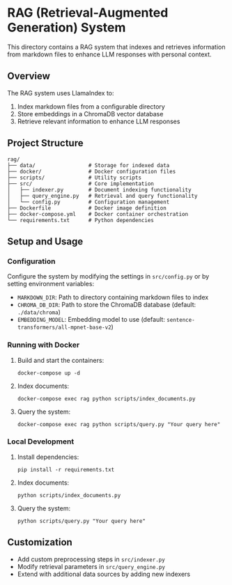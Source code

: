 # RAG (Retrieval-Augmented Generation) System

This directory contains a RAG system that indexes and retrieves information from markdown files to enhance LLM responses with personal context.

## Overview

The RAG system uses LlamaIndex to:
1. Index markdown files from a configurable directory
2. Store embeddings in a ChromaDB vector database
3. Retrieve relevant information to enhance LLM responses

## Project Structure

```
rag/
├── data/                 # Storage for indexed data
├── docker/               # Docker configuration files
├── scripts/              # Utility scripts
├── src/                  # Core implementation
│   ├── indexer.py        # Document indexing functionality
│   ├── query_engine.py   # Retrieval and query functionality
│   └── config.py         # Configuration management
├── Dockerfile            # Docker image definition
├── docker-compose.yml    # Docker container orchestration
└── requirements.txt      # Python dependencies
```

## Setup and Usage

### Configuration

Configure the system by modifying the settings in `src/config.py` or by setting environment variables:

- `MARKDOWN_DIR`: Path to directory containing markdown files to index
- `CHROMA_DB_DIR`: Path to store the ChromaDB database (default: `./data/chroma`)
- `EMBEDDING_MODEL`: Embedding model to use (default: `sentence-transformers/all-mpnet-base-v2`)

### Running with Docker

1. Build and start the containers:
   ```
   docker-compose up -d
   ```

2. Index documents:
   ```
   docker-compose exec rag python scripts/index_documents.py
   ```

3. Query the system:
   ```
   docker-compose exec rag python scripts/query.py "Your query here"
   ```

### Local Development

1. Install dependencies:
   ```
   pip install -r requirements.txt
   ```

2. Index documents:
   ```
   python scripts/index_documents.py
   ```

3. Query the system:
   ```
   python scripts/query.py "Your query here"
   ```

## Customization

- Add custom preprocessing steps in `src/indexer.py`
- Modify retrieval parameters in `src/query_engine.py`
- Extend with additional data sources by adding new indexers
